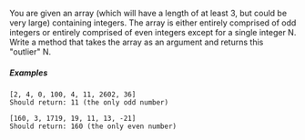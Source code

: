 ﻿You are given an array (which will have a length of at least 3, but could be very large) containing integers.
The array is either entirely comprised of odd integers or entirely comprised of even integers except for a single integer N.
Write a method that takes the array as an argument and returns this "outlier" N.

##### Examples
	[2, 4, 0, 100, 4, 11, 2602, 36]
	Should return: 11 (the only odd number)

	[160, 3, 1719, 19, 11, 13, -21]
	Should return: 160 (the only even number)
